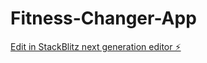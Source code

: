 # Fitness-Changer-App

[Edit in StackBlitz next generation editor ⚡️](https://stackblitz.com/~/github.com/SteffB23/Fitness-Changer-App)
